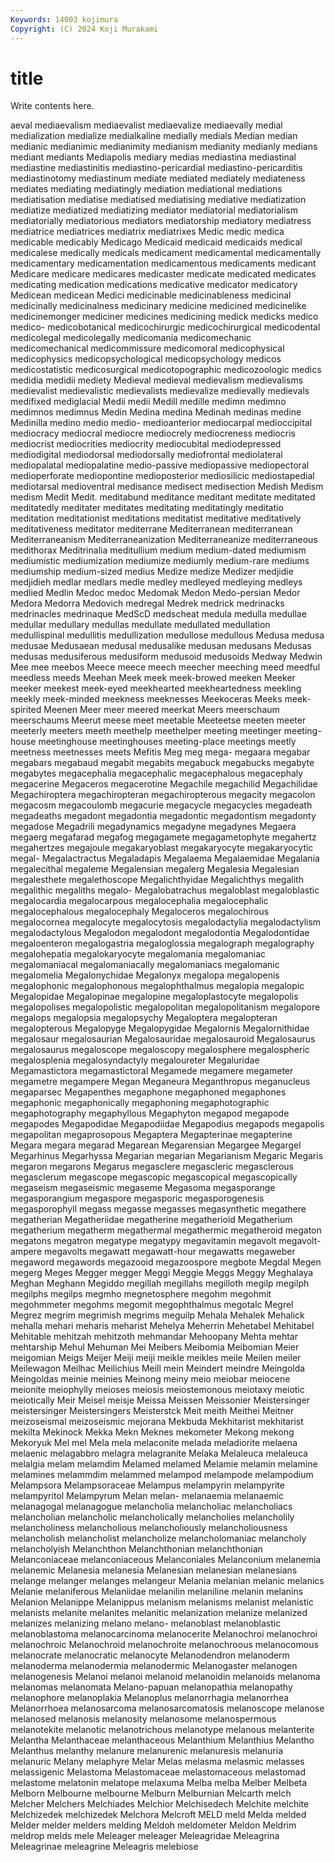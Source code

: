 ```yaml
---
Keywords: 14003 kojimura
Copyright: (C) 2024 Koji Murakami
---
```


# title

Write contents here.



aeval mediaevalism mediaevalist mediaevalize mediaevally medial medialization
medialize medialkaline medially medials Median median medianic medianimic medianimity medianism
medianity medianly medians mediant mediants Mediapolis mediary medias mediastina mediastinal
mediastine mediastinitis mediastino-pericardial mediastino-pericarditis mediastinotomy mediastinum mediate mediated mediately mediateness
mediates mediating mediatingly mediation mediational mediations mediatisation mediatise mediatised mediatising
mediative mediatization mediatize mediatized mediatizing mediator mediatorial mediatorialism mediatorially mediatorious
mediators mediatorship mediatory mediatress mediatrice mediatrices mediatrix mediatrixes Medic medic
medica medicable medicably Medicago Medicaid medicaid medicaids medical medicalese medically
medicals medicament medicamental medicamentally medicamentary medicamentation medicamentous medicaments medicant Medicare
medicare medicares medicaster medicate medicated medicates medicating medication medications medicative
medicator medicatory Medicean medicean Medici medicinable medicinableness medicinal medicinally medicinalness
medicinary medicine medicined medicinelike medicinemonger mediciner medicines medicining medick medicks
medico medico- medicobotanical medicochirurgic medicochirurgical medicodental medicolegal medicolegally medicomania medicomechanic
medicomechanical medicommissure medicomoral medicophysical medicophysics medicopsychological medicopsychology medicos medicostatistic medicosurgical
medicotopographic medicozoologic medics medidia medidii mediety Medieval medieval medievalism medievalisms
medievalist medievalistic medievalists medievalize medievally medievals medifixed mediglacial Medii medii
Medill medille medimn medimno medimnos medimnus Medin Medina medina Medinah
medinas medine Medinilla medino medio medio- medioanterior mediocarpal medioccipital mediocracy
mediocral mediocre mediocrely mediocreness mediocris mediocrist mediocrities mediocrity mediocubital mediodepressed
mediodigital mediodorsal mediodorsally mediofrontal mediolateral mediopalatal mediopalatine medio-passive mediopassive mediopectoral
medioperforate mediopontine medioposterior mediosilicic mediostapedial mediotarsal medioventral medisance medisect medisection
Medish Medism medism Medit Medit. meditabund meditance meditant meditate meditated
meditatedly meditater meditates meditating meditatingly meditatio meditation meditationist meditations meditatist
meditative meditatively meditativeness meditator mediterrane Mediterranean mediterranean Mediterraneanism Mediterraneanization Mediterraneanize
mediterraneous medithorax Meditrinalia meditullium medium medium-dated mediumism mediumistic mediumization mediumize
mediumly medium-rare mediums mediumship medium-sized medius Medize medize Medizer medjidie
medjidieh medlar medlars medle medley medleyed medleying medleys medlied Medlin
Medoc medoc Medomak Medon Medo-persian Medor Medora Medorra Medovich medregal
Medrek medrick medrinacks medrinacles medrinaque MedScD medscheat medula medulla medullae
medullar medullary medullas medullate medullated medullation medullispinal medullitis medullization medullose
medullous Medusa medusa medusae Medusaean medusal medusalike medusan medusans Medusas
medusas medusiferous medusiform medusoid medusoids Medway Medwin Mee mee meebos
Meece meece meech meecher meeching meed meedful meedless meeds Meehan
Meek meek meek-browed meeken Meeker meeker meekest meek-eyed meekhearted meekheartedness
meekling meekly meek-minded meekness meeknesses Meekoceras Meeks meek-spirited Meenen Meer
meer meered meerkat Meers meerschaum meerschaums Meerut meese meet meetable
Meeteetse meeten meeter meeterly meeters meeth meethelp meethelper meeting meetinger
meeting-house meetinghouse meetinghouses meeting-place meetings meetly meetness meetnesses meets Mefitis
Meg meg mega- megaara megabar megabars megabaud megabit megabits megabuck
megabucks megabyte megabytes megacephalia megacephalic megacephalous megacephaly megacerine Megaceros megacerotine
Megachile megachilid Megachilidae Megachiroptera megachiropteran megachiropterous megacity megacolon megacosm megacoulomb
megacurie megacycle megacycles megadeath megadeaths megadont megadontia megadontic megadontism megadonty
megadose Megadrili megadynamics megadyne megadynes Megaera megaerg megafarad megafog megagamete
megagametophyte megahertz megahertzes megajoule megakaryoblast megakaryocyte megakaryocytic megal- Megalactractus Megaladapis
Megalaema Megalaemidae Megalania megalecithal megaleme Megalensian megalerg Megalesia Megalesian megalesthete
megalethoscope Megalichthyidae Megalichthys megalith megalithic megaliths megalo- Megalobatrachus megaloblast megaloblastic
megalocardia megalocarpous megalocephalia megalocephalic megalocephalous megalocephaly Megaloceros megalochirous megalocornea megalocyte
megalocytosis megalodactylia megalodactylism megalodactylous Megalodon megalodont megalodontia Megalodontidae megaloenteron megalogastria
megaloglossia megalograph megalography megalohepatia megalokaryocyte megalomania megalomaniac megalomaniacal megalomaniacally megalomaniacs
megalomanic megalomelia Megalonychidae Megalonyx megalopa megalopenis megalophonic megalophonous megalophthalmus megalopia
megalopic Megalopidae Megalopinae megalopine megaloplastocyte megalopolis megalopolises megalopolistic megalopolitan megalopolitanism
megalopore megalops megalopsia megalopsychy Megaloptera megalopteran megalopterous Megalopyge Megalopygidae Megalornis
Megalornithidae megalosaur megalosaurian Megalosauridae megalosauroid Megalosaurus megalosaurus megaloscope megaloscopy megalosphere
megalospheric megalosplenia megalosyndactyly megaloureter Megaluridae Megamastictora megamastictoral Megamede megamere megameter
megametre megampere Megan Meganeura Meganthropus meganucleus megaparsec Megapenthes megaphone megaphoned
megaphones megaphonic megaphonically megaphoning megaphotographic megaphotography megaphyllous Megaphyton megapod megapode
megapodes Megapodidae Megapodiidae Megapodius megapods megapolis megapolitan megaprosopous Megaptera Megapterinae
megapterine Megara megara megarad Megarean Megarensian Megargee Megargel Megarhinus Megarhyssa
Megarian megarian Megarianism Megaric Megaris megaron megarons Megarus megasclere megascleric
megasclerous megasclerum megascope megascopic megascopical megascopically megaseism megaseismic megaseme Megasoma
megasporange megasporangium megaspore megasporic megasporogenesis megasporophyll megass megasse megasses megasynthetic
megathere megatherian Megatheriidae megatherine megatherioid Megatherium megatherium megatherm megathermal megathermic
megatheroid megaton megatons megatron megatype megatypy megavitamin megavolt megavolt-ampere megavolts
megawatt megawatt-hour megawatts megaweber megaword megawords megazooid megazoospore megbote Megdal
Megen megerg Meges Megger megger Meggi Meggie Meggs Meggy Meghalaya
Meghan Meghann Megiddo megillah megillahs megilloth megilp megilph megilphs megilps
megmho megnetosphere megohm megohmit megohmmeter megohms megomit megophthalmus megotalc Megrel
Megrez megrim megrimish megrims meguilp Mehala Mehalek Mehalick mehalla mehari
meharis meharist Mehelya Meherrin Mehetabel Mehitabel Mehitable mehitzah mehitzoth mehmandar
Mehoopany Mehta mehtar mehtarship Mehul Mehuman Mei Meibers Meibomia Meibomian
Meier meigomian Meigs Meijer Meiji meiji meikle meikles meile Meilen
meiler Meilewagon Meilhac Meilichius Meill mein Meindert meindre Meingolda Meingoldas
meinie meinies Meinong meiny meio meiobar meiocene meionite meiophylly meioses
meiosis meiostemonous meiotaxy meiotic meiotically Meir Meisel meisje Meissa Meissen
Meissonier Meistersinger meistersinger Meistersingers Meisterstck Meit meith Meithei Meitner meizoseismal
meizoseismic mejorana Mekbuda Mekhitarist mekhitarist mekilta Mekinock Mekka Mekn Meknes
mekometer Mekong mekong Mekoryuk Mel mel Mela mela melaconite melada
meladiorite melaena melaenic melagabbro melagra melagranite Melaka Melaleuca melaleuca melalgia
melam melamdim Melamed melamed Melamie melamin melamine melamines melammdim melammed
melampod melampode melampodium Melampsora Melampsoraceae Melampus melampyrin melampyrite melampyritol Melampyrum
Melan melan- melanaemia melanaemic melanagogal melanagogue melancholia melancholiac melancholiacs melancholian
melancholic melancholically melancholies melancholily melancholiness melancholious melancholiously melancholiousness melancholish melancholist
melancholize melancholomaniac melancholy melancholyish Melanchthon Melanchthonian melanchthonian Melanconiaceae melanconiaceous Melanconiales
Melanconium melanemia melanemic Melanesia melanesia Melanesian melanesian melanesians melange melanger
melanges melangeur Melania melanian melanic melanics Melanie melaniferous Melaniidae melanilin
melaniline melanin melanins Melanion Melanippe Melanippus melanism melanisms melanist melanistic
melanists melanite melanites melanitic melanization melanize melanized melanizes melanizing melano
melano- melanoblast melanoblastic melanoblastoma melanocarcinoma melanocerite Melanochroi melanochroi melanochroic Melanochroid
melanochroite melanochroous melanocomous melanocrate melanocratic melanocyte Melanodendron melanoderm melanoderma melanodermia
melanodermic Melanogaster melanogen melanogenesis Melanoi melanoi melanoid melanoidin melanoids melanoma
melanomas melanomata Melano-papuan melanopathia melanopathy melanophore melanoplakia Melanoplus melanorrhagia melanorrhea
Melanorrhoea melanosarcoma melanosarcomatosis melanoscope melanose melanosed melanosis melanosity melanosome melanospermous
melanotekite melanotic melanotrichous melanotype melanous melanterite Melantha Melanthaceae melanthaceous Melanthium
Melanthius Melantho Melanthus melanthy melanure melanurenic melanuresis melanuria melanuric Melany
melaphyre Melar Melas melasma melasmic melasses melassigenic Melastoma Melastomaceae melastomaceous
melastomad melastome melatonin melatope melaxuma Melba melba Melber Melbeta Melborn
Melbourne melbourne Melburn Melburnian Melcarth melch Melcher Melchers Melchiades Melchior
Melchisedech Melchite melchite Melchizedek melchizedek Melchora Melcroft MELD meld Melda
melded Melder melder melders melding Meldoh meldometer Meldon Meldrim meldrop
melds mele Meleager meleager Meleagridae Meleagrina Meleagrinae meleagrine Meleagris melebiose

